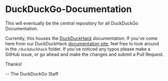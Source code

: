 DuckDuckGo-Documentation
========================

This will eventually be the central repository for all DuckDuckGo Documentation.

Currently, this houses the [DuckDuckHack](http://duckduckhack.com) documentation. If you've come here from our DuckDuckHack [documentation site](https://dukgo.com/duckduckhack/ddh-intro), feel free to look around in the `/duckduckhack` folder. If you've noticed any typos please make a GitHub issue, or go ahead and make the changes and submit a Pull Request.

Thanks!

-- The DuckDuckGo Staff
